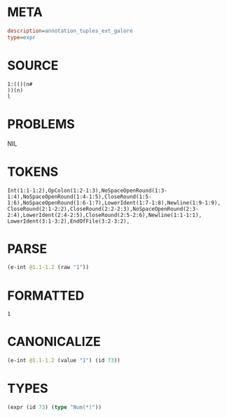 # META
~~~ini
description=annotation_tuples_ext_galore
type=expr
~~~
# SOURCE
~~~roc
1:(()(n#
))(n)
l
~~~
# PROBLEMS
NIL
# TOKENS
~~~zig
Int(1:1-1:2),OpColon(1:2-1:3),NoSpaceOpenRound(1:3-1:4),NoSpaceOpenRound(1:4-1:5),CloseRound(1:5-1:6),NoSpaceOpenRound(1:6-1:7),LowerIdent(1:7-1:8),Newline(1:9-1:9),
CloseRound(2:1-2:2),CloseRound(2:2-2:3),NoSpaceOpenRound(2:3-2:4),LowerIdent(2:4-2:5),CloseRound(2:5-2:6),Newline(1:1-1:1),
LowerIdent(3:1-3:2),EndOfFile(3:2-3:2),
~~~
# PARSE
~~~clojure
(e-int @1.1-1.2 (raw "1"))
~~~
# FORMATTED
~~~roc
1
~~~
# CANONICALIZE
~~~clojure
(e-int @1.1-1.2 (value "1") (id 73))
~~~
# TYPES
~~~clojure
(expr (id 73) (type "Num(*)"))
~~~
